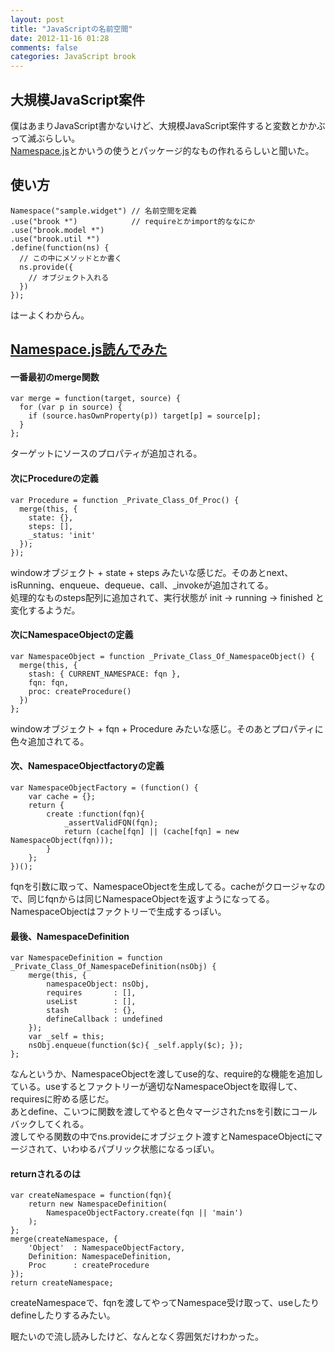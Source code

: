 ```yaml
---
layout: post
title: "JavaScriptの名前空間"
date: 2012-11-16 01:28
comments: false
categories: JavaScript brook
---
```


## 大規模JavaScript案件

僕はあまりJavaScript書かないけど、大規模JavaScript案件すると変数とかかぶって滅ぶらしい。  
[Namespace.js](https://github.com/hirokidaichi/namespace-js)とかいうの使うとパッケージ的なもの作れるらしいと聞いた。  

## 使い方

    Namespace("sample.widget") // 名前空間を定義
    .use("brook *")            // requireとかimport的ななにか
    .use("brook.model *")
    .use("brook.util *")
    .define(function(ns) {
      // この中にメソッドとか書く
      ns.provide({
        // オブジェクト入れる
      })
    });

はーよくわからん。  

## [Namespace.js読んでみた](https://github.com/hirokidaichi/namespace-js/blob/master/src/namespace.js)

#### 一番最初のmerge関数  

    var merge = function(target, source) {
      for (var p in source) {
        if (source.hasOwnProperty(p)) target[p] = source[p];
      }
    };

ターゲットにソースのプロパティが追加される。  

#### 次にProcedureの定義  

    var Procedure = function _Private_Class_Of_Proc() {
      merge(this, {
        state: {},
        steps: [],
        _status: 'init'
      });
    });

windowオブジェクト + state + steps みたいな感じだ。そのあとnext、isRunning、enqueue、dequeue、call、_invokeが追加されてる。  
処理的なものsteps配列に追加されて、実行状態が init -> running -> finished と変化するようだ。  

#### 次にNamespaceObjectの定義  


    var NamespaceObject = function _Private_Class_Of_NamespaceObject() {
      merge(this, {
        stash: { CURRENT_NAMESPACE: fqn },
        fqn: fqn,
        proc: createProcedure()
      })
    };

windowオブジェクト + fqn + Procedure みたいな感じ。そのあとプロパティに色々追加されてる。  

#### 次、NamespaceObjectfactoryの定義  

    var NamespaceObjectFactory = (function() {
        var cache = {};
        return {
            create :function(fqn){
                _assertValidFQN(fqn);
                return (cache[fqn] || (cache[fqn] = new NamespaceObject(fqn)));
            }
        };
    })();

fqnを引数に取って、NamespaceObjectを生成してる。cacheがクロージャなので、同じfqnからは同じNamespaceObjectを返すようになってる。  
NamespaceObjectはファクトリーで生成するっぽい。  

#### 最後、NamespaceDefinition

    var NamespaceDefinition = function _Private_Class_Of_NamespaceDefinition(nsObj) {
        merge(this, {
            namespaceObject: nsObj,
            requires       : [],
            useList        : [],
            stash          : {},
            defineCallback : undefined
        });
        var _self = this;
        nsObj.enqueue(function($c){ _self.apply($c); });
    };

なんというか、NamespaceObjectを渡してuse的な、require的な機能を追加している。useするとファクトリーが適切なNamespaceObjectを取得して、requiresに貯める感じだ。  
あとdefine、こいつに関数を渡してやると色々マージされたnsを引数にコールバックしてくれる。  
渡してやる関数の中でns.provideにオブジェクト渡すとNamespaceObjectにマージされて、いわゆるパブリック状態になるっぽい。  

#### returnされるのは  

    var createNamespace = function(fqn){
        return new NamespaceDefinition(
            NamespaceObjectFactory.create(fqn || 'main')
        );
    };
    merge(createNamespace, {
        'Object'  : NamespaceObjectFactory,
        Definition: NamespaceDefinition,
        Proc      : createProcedure
    });
    return createNamespace;

createNamespaceで、fqnを渡してやってNamespace受け取って、useしたりdefineしたりするみたい。  

眠たいので流し読みしたけど、なんとなく雰囲気だけわかった。  
